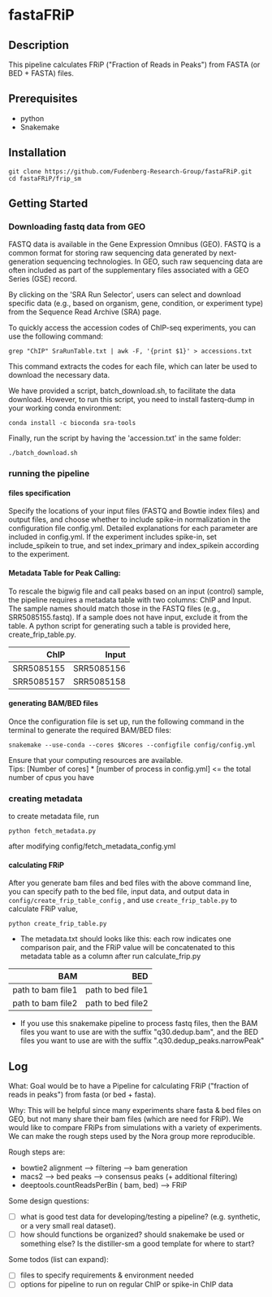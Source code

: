 # fastaFRiP

## Description
This pipeline calculates FRiP ("Fraction of Reads in Peaks") from FASTA (or BED + FASTA) files.

## Prerequisites
- python
- Snakemake

## Installation
```
git clone https://github.com/Fudenberg-Research-Group/fastaFRiP.git
cd fastaFRiP/frip_sm
```
## Getting Started

### Downloading fastq data from GEO
FASTQ data is available in the Gene Expression Omnibus (GEO). FASTQ is a common format for storing raw sequencing data generated by next-generation sequencing technologies. In GEO, such raw sequencing data are often included as part of the supplementary files associated with a GEO Series (GSE) record. 

By clicking on the 'SRA Run Selector', users can select and download specific data (e.g., based on organism, gene, condition, or experiment type) from the Sequence Read Archive (SRA) page.

To quickly access the accession codes of ChIP-seq experiments, you can use the following command:
```
grep "ChIP" SraRunTable.txt | awk -F, '{print $1}' > accessions.txt
```
This command extracts the codes for each file, which can later be used to download the necessary data.

We have provided a script, batch_download.sh, to facilitate the data download. However, to run this script, you need to install fasterq-dump in your working conda environment:
```
conda install -c bioconda sra-tools
```
Finally, run the script by having the 'accession.txt' in the same folder:
```
./batch_download.sh
```

### running the pipeline

#### files specification
Specify the locations of your input files (FASTQ and Bowtie index files) and output files, and choose whether to include spike-in normalization in the configuration file config.yml. Detailed explanations for each parameter are included in config.yml. 
If the experiment includes spike-in, set include_spikein to true, and set index_primary and index_spikein according to the experiment.

#### Metadata Table for Peak Calling:
To rescale the bigwig file and call peaks based on an input (control) sample, the pipeline requires a metadata table with two columns: ChIP and Input. The sample names should match those in the FASTQ files (e.g., SRR5085155.fastq). If a sample does not have input, exclude it from the table.
A python script for generating such a table is provided here, create_frip_table.py.

<center>

|        ChIP|       Input|
|-----------:|-----------:|
| SRR5085155 | SRR5085156 |
| SRR5085157 | SRR5085158 |
</center>

#### generating BAM/BED files

Once the configuration file is set up, run the following command in the terminal to generate the required BAM/BED files:

```
snakemake --use-conda --cores $Ncores --configfile config/config.yml
```
Ensure that your computing resources are available.\
  Tips: [Number of cores] * [number of process in config.yml] <= the total number of cpus you have

### creating metadata 
to create metadata file, run
```
python fetch_metadata.py
```
after modifying config/fetch_metadata_config.yml 

#### calculating FRiP

After you generate bam files and bed files with the above command line, you can specify path to the bed file, input data, and output data in `config/create_frip_table_config` , and use `create_frip_table.py` to calculate FRiP value, 
```
python create_frip_table.py
```

* The metadata.txt should looks like this: each row indicates one comparison pair, and the FRiP value will be concatenated to this metadata table as a column after run calculate_frip.py

<center>

|                BAM|                BED|
|------------------:|------------------:|
| path to bam file1 | path to bed file1 |
| path to bam file2 | path to bed file2 |

</center>

* If you use this snakemake pipeline to process fastq files, then the BAM files you want to use are with the suffix "q30.dedup.bam", and the BED files you want to use are with the suffix ".q30.dedup_peaks.narrowPeak"

## Log
What: Goal would be to have a Pipeline for calculating FRiP ("fraction of reads in peaks") from fasta (or bed + fasta). 

Why: This will be helpful since many experiments share fasta & bed files on GEO, but not many share their bam files (which are need for FRiP).
We would like to compare FRiPs from simulations with a variety of experiments. We can make the rough steps used by the Nora group more reproducible.

Rough steps are:
- bowtie2 alignment --> filtering --> bam generation
- macs2 --> bed peaks --> consensus peaks (+ additional filtering)
- deeptools.countReadsPerBin ( bam, bed) --> FRiP 

Some design questions:
- [ ] what is good test data for developing/testing a pipeline? (e.g. synthetic, or a very small real dataset).
- [ ] how should functions be organized? should snakemake be used or something else? Is the distiller-sm a good template for where to start?

Some todos (list can expand):
- [ ] files to specify requirements & environment needed
- [ ] options for pipeline to run on regular ChIP or spike-in ChIP data
